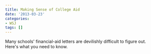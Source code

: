 ```yaml
---
title: Making Sense of College Aid
date: '2013-03-23'
categories:
- WSJ
tags: []
---
```

Many schools' financial-aid letters are devilishly difficult to figure out. Here's what you need to know.